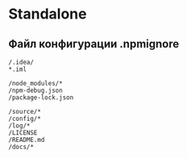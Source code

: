 # Standalone
## Файл конфигурации .npmignore

```ignore
/.idea/
*.iml

/node_modules/*
/npm-debug.json
/package-lock.json

/source/*
/config/*
/log/*
/LICENSE
/README.md
/docs/*
```